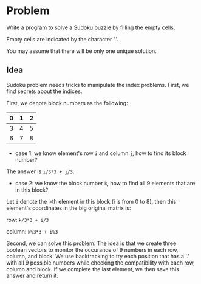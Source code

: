 # Problem
Write a program to solve a Sudoku puzzle by filling the empty cells.

Empty cells are indicated by the character '.'.

You may assume that there will be only one unique solution.

## Idea
Sudoku problem needs tricks to manipulate the index problems. First, we find secrets about the indices.

First, we denote block numbers as the following:

| 0 | 1 | 2 |
|---|---|---|
| 3 | 4 | 5 |
| 6 | 7 | 8 |

* case 1: we know element's row `i` and column `j`, how to find its block number?

The answer is `i/3*3 + j/3`.

* case 2: we know the block number `k`, how to find all 9 elements that are in this block?

Let `i` denote the i-th element in this block (i is from 0 to 8), then this element's coordinates in the big original matrix is:

row: `k/3*3 + i/3`

column: `k%3*3 + i%3`

Second, we can solve this problem. The idea is that we create three boolean vectors to monitor the occurance of 9 numbers in each row, column,
and block. We use backtracking to try each position that has a '.' with all 9 possible numbers while checking the compatibility with each
row, column and block. If we complete the last element, we then save this answer and return it.
